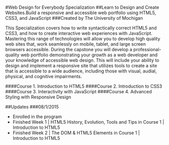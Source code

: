 #Web Design for Everybody Specialization
##Learn to Design and Create Websites.Build a responsive and accessible web portfolio using HTML5, CSS3, and JavaScript
###Created by The University of Mochigan

This Specialization covers how to write syntactically correct HTML5 and CSS3, and how to create interactive web experiences with JavaScript. Mastering this range of technologies will allow you to develop high quality web sites that, work seamlessly on mobile, tablet, and large screen browsers accessible. During the capstone you will develop a professional-quality web portfolio demonstrating your growth as a web developer and your knowledge of accessible web design. This will include your ability to design and implement a responsive site that utilizes tools to create a site that is accessible to a wide audience, including those with visual, audial, physical, and cognitive impairments.

####Course 1. Introduction to HTML5
####Course 2. Introduction to CSS3
####Course 3. Interactivity with JavaScript
####Course 4. Advanced Styling with Responsive Design

##Updates
###08/1/2015
- Enrolled in the program
- Finished Week 1 | HTML5 History, Evolution, Tools and Tips in Course 1 | Introduction to HTML5
- Finished Week 2 | The DOM & HTML5 Elements in Course 1 | Introduction to HTML5